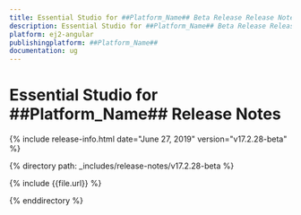 ```yaml
---
title: Essential Studio for ##Platform_Name## Beta Release Release Notes  
description: Essential Studio for ##Platform_Name## Beta Release Release Notes  
platform: ej2-angular
publishingplatform: ##Platform_Name##
documentation: ug
---
```


# Essential Studio for  ##Platform_Name##  Release Notes  

{% include release-info.html date="June 27, 2019"   version="v17.2.28-beta"  %} 

{% directory path: _includes/release-notes/v17.2.28-beta %}

{% include {{file.url}} %}

{% enddirectory %}

